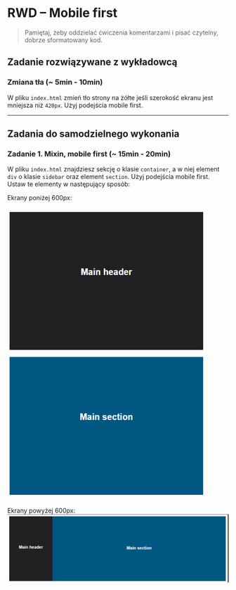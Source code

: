 # RWD &ndash; Mobile first

> Pamiętaj, żeby oddzielać ćwiczenia komentarzami i pisać czytelny, dobrze sformatowany kod.

## Zadanie rozwiązywane z wykładowcą

### Zmiana tła  (~ 5min - 10min)

W pliku `index.html` zmień tło strony na żółte jeśli szerokość ekranu jest mniejsza niż `420px`. Użyj podejścia mobile first.

-------------------------------------------------------------------------------

## Zadania do samodzielnego wykonania

### Zadanie 1. Mixin, mobile first  (~ 15min - 20min)

W pliku `index.html` znajdziesz sekcję o klasie `container`, a w niej element `div` o klasie `sidebar` oraz element `section`.  Użyj podejścia mobile first.
Ustaw te elementy w następujący sposób:

Ekrany poniżej 600px:

![Mobile](images/mobile.png)

Ekrany powyżej 600px:
![PC](images/pc.png)
